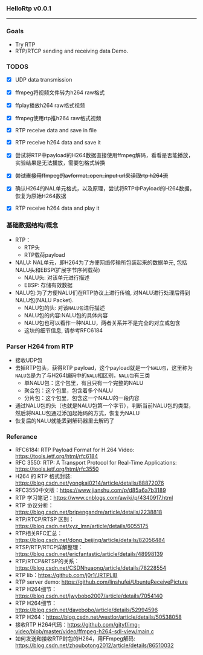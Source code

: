 ### HelloRtp v0.0.1
---


### Goals
- Try RTP
- RTP/RTCP sending and receiving data Demo.


### TODOS 
- [X] UDP data transmission
- [X] ffmpeg将视频文件转为h264 raw格式
- [X] ffplay播放h264 raw格式视频
- [X] ffmpeg使用rtp推h264 raw格式视频
- [X] RTP receive data and save in file
- [X] RTP receive h264 data and save it
- [X] 尝试将RTP中payload的H264数据直接使用ffmpeg解码，看看是否能播放，实验结果是无法播放，需要包格式转换
- [X] ~~尝试直接用ffmpeg的avformat_open_input url来读取rtp h264流~~ 
- [X] 确认H264的NAL单元格式，以及原理，尝试将RTP中Payload的H264数据，恢复为原始H264数据
- [X] RTP receive h264 data and play it


### 基础数据结构/概念
- RTP：
  - RTP头
  - RTP载荷payload
- NALU: NAL单元，即H264为了方便网络传输所包装起来的数据单元, 包括NALU头和EBSP(扩展字节序列载荷)
  - NALU头: 对该单元进行描述
  - EBSP: 存储有效数据
- NALU包:为了方便NALU们在RTP协议上进行传输, 对NALU进行处理后得到NALU包(NALU Packet).
  - NALU包的头: 对该`NALU包`进行描述
  - NALU包的内容:NALU包的具体内容
  - NALU包也可以看作一种NALU，两者关系并不是完全的对立或包含
  - 这块的细节信息, 请参考RFC6184


### Parser H264 from RTP
- 接收UDP包
- 去掉RTP包头，获得RTP payload，这个payload就是一个`NALU包`，这里称为`NALU包`是为了与H264编码中的`NALU`相区别，`NALU包`有三类
  - 单NALU包：这个包里，有且只有一个完整的NALU
  - 聚合包：这个包里，包含着多个NALU
  - 分片包：这个包里，包含这一个NALU的一段内容
- 通过NALU包的头（也就是NALU包第一个字节），判断当前NALU包的类型，然后将NALU包通过添加起始码的方式，恢复为NALU
- 恢复后的NALU就能丢到解码器里去解码了


### Referance
- RFC6184: RTP Payload Format for H.264 Video: https://tools.ietf.org/html/rfc6184
- RFC 3550: RTP: A Transport Protocol for Real-Time Applications: https://tools.ietf.org/html/rfc3550
- H264 的 RTP 格式封装: https://blog.csdn.net/yongkai0214/article/details/88872076
- RFC3550中文版：https://www.jianshu.com/p/d85a6a7b3189  
- RTP 学习笔记：https://www.cnblogs.com/awiki/p/4340917.html
- RTP 协议分析：https://blog.csdn.net/bripengandre/article/details/2238818	 
- RTP/RTCP/RTSP 区别：https://blog.csdn.net/xyz_lmn/article/details/6055175
- RTP相关RFC汇总：https://blog.csdn.net/dong_beijing/article/details/82056484   
- RTSP/RTP/RTCP详解整理：https://blog.csdn.net/ericfantastic/article/details/48998139
- RTP/RTCP&RTSP的关系：https://blog.csdn.net/CSDNhuaong/article/details/78228554
- RTP lib：https://github.com/j0r1/JRTPLIB
- RTP server demo: https://github.com/linshufei/UbuntuReceivePicture
- RTP H264细节：https://blog.csdn.net/jwybobo2007/article/details/7054140
- RTP H264细节：https://blog.csdn.net/davebobo/article/details/52994596
- RTP H264：https://blog.csdn.net/westlor/article/details/50538058
- 接收RTP H264代码：https://github.com/gityf/img-video/blob/master/video/ffmpeg-h264-sdl-view/main.c
- 如何发送和接收RTP封包的H264，用FFmpeg解码: https://blog.csdn.net/zhoubotong2012/article/details/86510032

